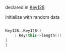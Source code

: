 declared in [Key128](key128.hpp.md)

initialize with random data

```cpp

Key128::Key128()
    : Key(this->length())
{
}

```